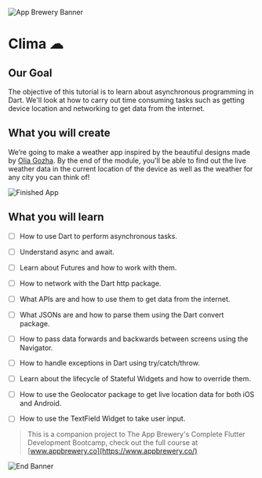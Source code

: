 ![App Brewery Banner](https://github.com/londonappbrewery/Images/blob/master/AppBreweryBanner.png)


# Clima ☁

## Our Goal

The objective of this tutorial is to learn about asynchronous programming in Dart. We'll look at how to carry out time consuming tasks such as getting device location and networking to get data from the internet. 


## What you will create

We’re going to make a weather app inspired by the beautiful designs made by [Olia Gozha](https://dribbble.com/shots/4663154-). By the end of the module, you'll be able to find out the live weather data in the current location of the device as well as the weather for any city you can think of!

![Finished App](https://github.com/londonappbrewery/Images/blob/master/clima-demo.gif)

## What you will learn

- [ ] How to use Dart to perform asynchronous tasks.
- [ ] Understand async and await.
- [ ] Learn about Futures and how to work with them.
- [ ] How to network with the Dart http package.
- [ ] What APIs are and how to use them to get data from the internet.
- [ ] What JSONs are and how to parse them using the Dart convert package.
- [ ] How to pass data forwards and backwards between screens using the Navigator.
- [ ] How to handle exceptions in Dart using try/catch/throw.
- [ ] Learn about the lifecycle of Stateful Widgets and how to override them.
- [ ] How to use the Geolocator package to get live location data for both iOS and Android.
- [ ] How to use the TextField Widget to take user input.


>This is a companion project to The App Brewery's Complete Flutter Development Bootcamp, check out the full course at [www.appbrewery.co](https://www.appbrewery.co/)

![End Banner](https://github.com/londonappbrewery/Images/blob/master/readme-end-banner.png)
